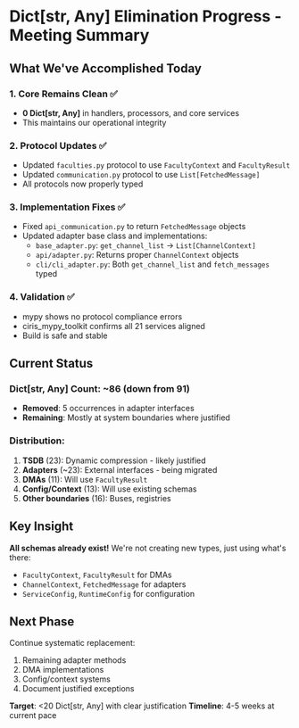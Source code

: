 # Dict[str, Any] Elimination Progress - Meeting Summary

## What We've Accomplished Today

### 1. Core Remains Clean ✅
- **0 Dict[str, Any]** in handlers, processors, and core services
- This maintains our operational integrity

### 2. Protocol Updates ✅
- Updated `faculties.py` protocol to use `FacultyContext` and `FacultyResult`
- Updated `communication.py` protocol to use `List[FetchedMessage]`
- All protocols now properly typed

### 3. Implementation Fixes ✅
- Fixed `api_communication.py` to return `FetchedMessage` objects
- Updated adapter base class and implementations:
  - `base_adapter.py`: `get_channel_list` → `List[ChannelContext]`
  - `api/adapter.py`: Returns proper `ChannelContext` objects
  - `cli/cli_adapter.py`: Both `get_channel_list` and `fetch_messages` typed

### 4. Validation ✅
- mypy shows no protocol compliance errors
- ciris_mypy_toolkit confirms all 21 services aligned
- Build is safe and stable

## Current Status

### Dict[str, Any] Count: ~86 (down from 91)
- **Removed**: 5 occurrences in adapter interfaces
- **Remaining**: Mostly at system boundaries where justified

### Distribution:
1. **TSDB** (23): Dynamic compression - likely justified
2. **Adapters** (~23): External interfaces - being migrated
3. **DMAs** (11): Will use `FacultyResult`
4. **Config/Context** (13): Will use existing schemas
5. **Other boundaries** (16): Buses, registries

## Key Insight

**All schemas already exist!** We're not creating new types, just using what's there:
- `FacultyContext`, `FacultyResult` for DMAs
- `ChannelContext`, `FetchedMessage` for adapters
- `ServiceConfig`, `RuntimeConfig` for configuration

## Next Phase

Continue systematic replacement:
1. Remaining adapter methods
2. DMA implementations
3. Config/context systems
4. Document justified exceptions

**Target**: <20 Dict[str, Any] with clear justification
**Timeline**: 4-5 weeks at current pace
